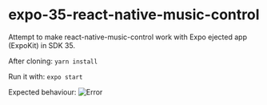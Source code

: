 # expo-35-react-native-music-control
Attempt to make react-native-music-control work with Expo ejected app (ExpoKit) in SDK 35.

After cloning:
`yarn install`

Run it with:
`expo start`

Expected behaviour:
![Error](https://i.imgur.com/Zg9OK1K.png)
